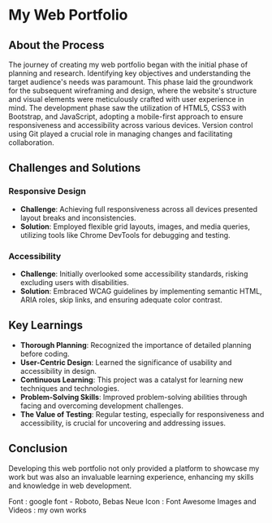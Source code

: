 
# My Web Portfolio

## About the Process

The journey of creating my web portfolio began with the initial phase of planning and research. Identifying key objectives and understanding the target audience's needs was paramount. This phase laid the groundwork for the subsequent wireframing and design, where the website's structure and visual elements were meticulously crafted with user experience in mind. The development phase saw the utilization of HTML5, CSS3 with Bootstrap, and JavaScript, adopting a mobile-first approach to ensure responsiveness and accessibility across various devices. Version control using Git played a crucial role in managing changes and facilitating collaboration.

## Challenges and Solutions

### Responsive Design
- **Challenge**: Achieving full responsiveness across all devices presented layout breaks and inconsistencies.
- **Solution**: Employed flexible grid layouts, images, and media queries, utilizing tools like Chrome DevTools for debugging and testing.

### Accessibility
- **Challenge**: Initially overlooked some accessibility standards, risking excluding users with disabilities.
- **Solution**: Embraced WCAG guidelines by implementing semantic HTML, ARIA roles, skip links, and ensuring adequate color contrast.

## Key Learnings

- **Thorough Planning**: Recognized the importance of detailed planning before coding.
- **User-Centric Design**: Learned the significance of usability and accessibility in design.
- **Continuous Learning**: This project was a catalyst for learning new techniques and technologies.
- **Problem-Solving Skills**: Improved problem-solving abilities through facing and overcoming development challenges.
- **The Value of Testing**: Regular testing, especially for responsiveness and accessibility, is crucial for uncovering and addressing issues.

## Conclusion

Developing this web portfolio not only provided a platform to showcase my work but was also an invaluable learning experience, enhancing my skills and knowledge in web development.

Font : google font - Roboto, Bebas Neue
Icon : Font Awesome
Images and Videos : my own works

